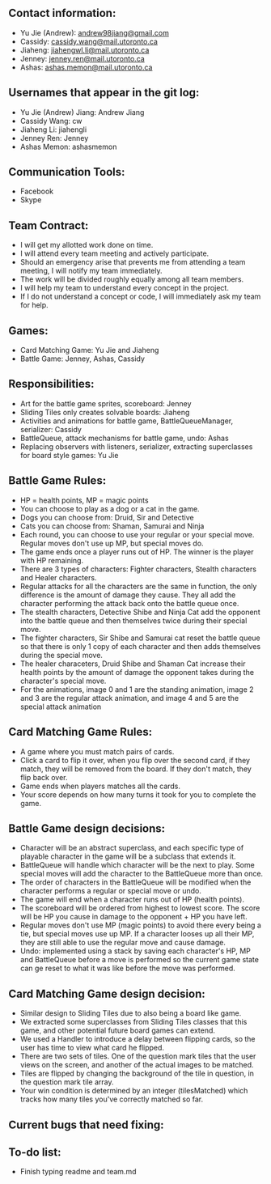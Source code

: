 ## Contact information:
* Yu Jie (Andrew): andrew98jiang@gmail.com
* Cassidy: cassidy.wang@mail.utoronto.ca
* Jiaheng: jiahengwl.li@mail.utoronto.ca
* Jenney: jenney.ren@mail.utoronto.ca
* Ashas: ashas.memon@mail.utoronto.ca

## Usernames that appear in the git log:
* Yu Jie (Andrew) Jiang: Andrew Jiang
* Cassidy Wang: cw
* Jiaheng Li: jiahengli
* Jenney Ren: Jenney
* Ashas Memon: ashasmemon

## Communication Tools:
* Facebook
* Skype

## Team Contract:
* I will get my allotted work done on time.
* I will attend every team meeting and actively participate.
* Should an emergency arise that prevents me from attending a team meeting, I will notify my team immediately.
* The work will be divided roughly equally among all team members.
* I will help my team to understand every concept in the project.
* If I do not understand a concept or code, I will immediately ask my team for help.

## Games:
* Card Matching Game: Yu Jie and Jiaheng
* Battle Game: Jenney, Ashas, Cassidy

## Responsibilities:
* Art for the battle game sprites, scoreboard: Jenney
* Sliding Tiles only creates solvable boards: Jiaheng
* Activities and animations for battle game, BattleQueueManager, serializer: Cassidy
* BattleQueue, attack mechanisms for battle game, undo: Ashas
* Replacing observers with listeners, serializer, extracting superclasses for board style games: Yu Jie


## Battle Game Rules:
* HP = health points, MP = magic points
* You can choose to play as a dog or a cat in the game. 
* Dogs you can choose from: Druid, Sir and Detective
* Cats you can choose from: Shaman, Samurai and Ninja
* Each round, you can choose to use your regular or your special move. Regular moves don't use up MP, but special moves do.
* The game ends once a player runs out of HP. The winner is the player with HP remaining.
* There are 3 types of characters: Fighter characters, Stealth characters and Healer characters.
* Regular attacks for all the characters are the same in function, the only difference is the amount of damage they cause. They all add the character performing the attack back onto the battle queue once.
* The stealth characters, Detective Shibe and Ninja Cat add the opponent into the battle queue and then themselves twice during their special move.
* The fighter characters, Sir Shibe and Samurai cat reset the battle queue so that there is only 1 copy of each character and then adds themselves during the special move.
* The healer characeters, Druid Shibe and Shaman Cat increase their health points by the amount of damage the opponent takes during the character's special move.
* For the animations, image 0 and 1 are the standing animation, image 2 and 3 are the regular attack
  animation, and image 4 and 5 are the special attack animation
 

## Card Matching Game Rules:
* A game where you must match pairs of cards.
* Click a card to flip it over, when you flip over the second card, if they match, they will be removed from the board. If they
don't match, they flip back over.
* Game ends when players matches all the cards.
* Your score depends on how many turns it took for you to complete the game.

## Battle Game design decisions:
* Character will be an abstract superclass, and each specific type of playable character in the game will be a subclass that extends it.
* BattleQueue will handle which character will be the next to play. Some special moves will add the character to the BattleQueue more than once.
* The order of characters in the BattleQueue will be modified when the character performs a regular or special move or undo.
* The game will end when a character runs out of HP (health points). 
* The scoreboard will be ordered from highest to lowest score. The score will be HP you cause in damage to the opponent + HP you have left. 
* Regular moves don't use MP (magic points) to avoid there every being a tie, but special moves use up MP. If a character looses up all their MP, they are still able to use the regular move and cause damage.
* Undo: implemented using a stack by saving each character's HP, MP and BattleQueue before a move is performed so the current game state can ge reset to what it was like before the move was performed.

## Card Matching Game design decision:
* Similar design to Sliding Tiles due to also being a board like game.
* We extracted some superclasses from Sliding Tiles classes that this game, and other potential future board games can extend.
* We used a Handler to introduce a delay between flipping cards, so the user has time to view what card he flipped.
* There are two sets of tiles. One of the question mark tiles that the user views on the screen, and another of the actual images to be matched.
* Tiles are flipped by changing the background of the tile in question, in the question mark tile array.
* Your win condition is determined by an integer (tilesMatched) which tracks how many tiles you've correctly matched so far.

## Current bugs that need fixing:

## To-do list:
* Finish typing readme and team.md


